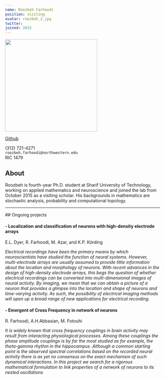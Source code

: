 ```yaml
---
name: Roozbeh Farhoodi
position: visiting
avatar: roozbeh_2.jpg
twitter:
joined: 2015
---
```


<img width="300" src="{{site.baseurl}}/images/people/{{page.avatar}}" data-action="zoom">

<a href="https://github.com/RoozbehFarhoodi"><i class="fa fa-github"></i> Github</a><br>

<i class="fa fa-mobile"></i> (312) 721-4271<br>
<i class="fa fa-envelope-o"></i> `roozbeh.farhoodi@northwestern.edu`<br>
<i class="fa fa-building"></i> RIC 1479

## About

Roozbeh is fourth-year Ph.D. student at Sharif University of Technology, working on applied mathematics and neuroscience and joined the lab from October 2015 as a visiting scholar. His backgrounds in mathematics are stochastic analysis, probability and computational topology.
<hr>
## Ongoing projects

####  - Localization and classification of neurons with high-density electrode arrays<br>
E.L. Dyer, R. Farhoodi, M. Azar, and K.P. Körding

<i> Electrical recordings have been the primary means by which neuroscientists have studied the function of neural systems. However, multi-electrode arrays are usually assumed to provide little information about the location and morphology of neurons. With recent advances in the design of high-density electrode arrays, this begs the question of whether electrical recordings can be converted into multi-dimensional images of neural activity. By imaging, we mean that we can obtain a picture of a neuron that provides a glimpse into the location and shape of neurons and time-varying activity. As such, the possibility of electrical imaging methods will open up a broad range of new applications for electrical recording. </i>


#### - Emergent of Cross Frequency in network of neurons <br>
R. Farhoodi, A.H.Abbasian,  M. Fotouhi

<i>  It is widely known that cross frequency couplings in brain activity may result from interacting physiological processes. Among these couplings the phase amplitude couplings is by far the most studied as for example, the theta-gamma rhythm in the hippocampus .Although a common starting point is the observed spectral correlations based on the recorded neural activity there is as yet no consensus on the exact mechanism of such dynamical interactions. In this project we search for a rigorous mathematical formulation to link properties of a network of neurons to its nested oscillations </i>
